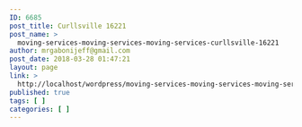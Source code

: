 ```yaml
---
ID: 6685
post_title: Curllsville 16221
post_name: >
  moving-services-moving-services-moving-services-curllsville-16221
author: mrgabonijeff@gmail.com
post_date: 2018-03-28 01:47:21
layout: page
link: >
  http://localhost/wordpress/moving-services-moving-services-moving-services-curllsville-16221/
published: true
tags: [ ]
categories: [ ]
---
```

